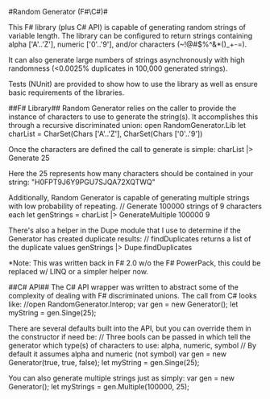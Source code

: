 #Random Generator (F\#\\C\#)#

This F# library (plus C# API) is capable of generating random strings of variable length.  The library can be configured to return strings containing alpha ['A'..'Z'], numeric ['0'..'9'], and/or characters (~!@#$%^&*()_+-=). 

It can also generate large numbers of strings asynchronously with high randomness (<0.0025% duplicates in 100,000 generated strings).

Tests (NUnit) are provided to show how to use the library as well as ensure basic requirements of the libraries.

##F\# Library##
Random Generator relies on the caller to provide the instance of characters to use to generate the string(s). It accomplishes this through a recursive discriminated union:
	open RandomGenerator.Lib
	let charList = CharSet(Chars ['A'..'Z'], CharSet(Chars ['0'..'9'])

Once the characters are defined	the call to generate is simple:
	charList |> Generate 25
	
Here the 25 represents how many characters should be contained in your string: "H0FPT9J6Y9PGU7SJQA72XQTWQ"

Additionally, Random Generator is capable of generating multiple strings with low probability of repeating.
	// Generate 100000 strings of 9 characters each
	let genStrings = charList |> GenerateMultiple 100000 9
	
There's also a helper in the Dupe module that I use to determine if the Generator has created duplicate results:
	// findDuplicates returns a list of the duplicate values
	genStrings |> Dupe.findDuplicates

*Note: This was written back in F# 2.0 w/o the F# PowerPack, this could be replaced w/ LINQ or a simpler helper now.

##C\# API##
The C# API wrapper was written to abstract some of the complexity of dealing with F# discriminated unions.
The call from C# looks like:
	//open RandomGenerator.Interop;
	var gen = new Generator();
	let myString = gen.Singe(25);

There are several defaults built into the API, but you can override them in the constructor if need be:
	// Three bools can be passed in which tell the generator which type(s) of characters to use: alpha, numeric, symbol
	// By default it assumes alpha and numeric (not symbol)
	var gen = new Generator(true, true, false);
	let myString = gen.Singe(25);

You can also generate multiple strings just as simply:
	var gen = new Generator();
	let myStrings = gen.Multiple(100000, 25);
